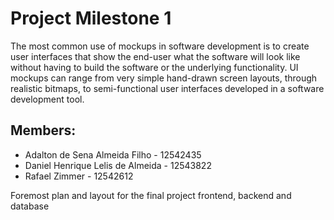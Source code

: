 # Project Milestone 1
The most common use of mockups in software development is to create user interfaces that show the end-user what the software will look like without having to build the software or the underlying functionality. UI mockups can range from very simple hand-drawn screen layouts, through realistic bitmaps, to semi-functional user interfaces developed in a software development tool.
## Members:
* Adalton de Sena Almeida Filho - 12542435
* Daniel Henrique Lelis de Almeida - 12543822
* Rafael Zimmer - 12542612


Foremost plan and layout for the final project frontend, backend and database
